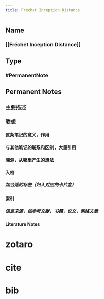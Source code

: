 ```yaml
---
title: Fréchet Inception Distance
---
```


## Name
### [[Fréchet Inception Distance]]
## Type
### #PermanentNote
## Permanent Notes
### 主要描述
### 联想
#### 这条笔记的意义，作用
#### 与其他笔记的联系和区别，大量引用
#### 溯源，从哪里产生的想法
#### 入档
##### 加合适的标签（归入对应的卡片盒）
#### 索引
##### 信息来源，如参考文献，书籍，论文，网络文章
#### Literature Notes
# zotaro
# cite
# bib
#
#
